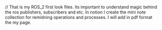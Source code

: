 // That is my ROS_2 first look files. its important to understand magic behind the ros publishers, subscribers and etc. 
    İn notion I create the mini note collection for remidning operations and processes. I will add in pdf format the my page.

